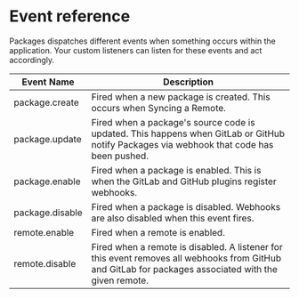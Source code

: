 Event reference
===============

Packages dispatches different events when something occurs within the application. Your custom listeners can
listen for these events and act accordingly.


Event Name | Description
---------- | -----------
package.create | Fired when a new package is created. This occurs when Syncing a Remote.
package.update | Fired when a package's source code is updated. This happens when GitLab or GitHub notify Packages via webhook that code has been pushed.
package.enable | Fired when a package is enabled. This is when the GitLab and GitHub plugins register webhooks.
package.disable | Fired when a package is disabled. Webhooks are also disabled when this event fires.
remote.enable | Fired when a remote is enabled.
remote.disable | Fired when a remote is disabled. A listener for this event removes all webhooks from GitHub and GitLab for packages associated with the given remote.
